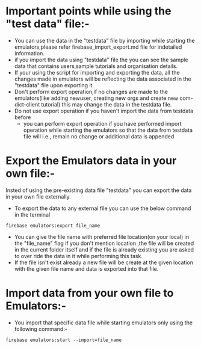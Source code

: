 # Important points while using the "test data" file:-

- You can use the data in the "testdata" file by importing while starting the emulators,please refer firebase_import_export.md file for indetailed information.
- if you import the data using "testdata" file the you can see the sample data that contains users,sample tutorials and organisation details.
- If your using the script for importing and exporting the data, all the changes made in emulators will be reflecting the data associated in the "testdata" file upon exporting it.
- Don't perform export operation,if no changes are made to the emulators(like adding newuser, creating new orgs and create new com-dict-client tutorial) this may change the data in the testdata file.
- Do not use export operation if you haven't import the data from testdata before
  - you can perform export operation if you have performed import operation while starting the emulators so that the data from testdata file will i.e., remain no change or additional data is appended

# Export the Emulators data in your own file:-

Insted of using the pre-existing data file "testdata" you can export the data in your own file externally.

- To export the data to any external file you can use the below command in the terminal

```
firebase emulators:export file_name
```

- You can give the file name with preferred file location(on your local) in the "file_name" flag if you don't mention location ,the file will be created in the current folder itself and if the file is already existing you are asked to over ride the data in it while performing this task.
- If the file isn't exist already a new file will be create at the given location with the given file name and data is exported into that file.

# Import data from your own file to Emulators:-

- You import that specific data file while starting emulators only using the following command:-

```
firebase emulators:start --import=file_name
```
